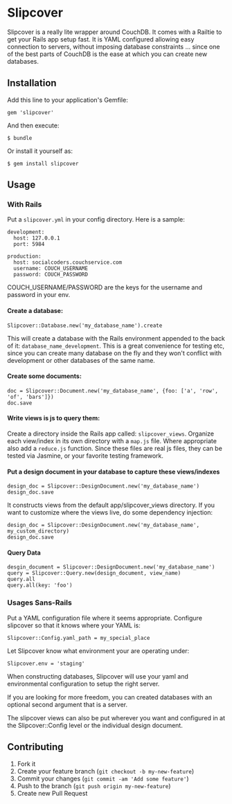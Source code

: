 # Slipcover

Slipcover is a really lite wrapper around CouchDB. It comes with a Railtie to get your Rails app setup fast.
It is YAML configured allowing easy connection to servers, without imposing database constraints ... since
one of the best parts of CouchDB is the ease at which you can create new databases.

## Installation

Add this line to your application's Gemfile:

    gem 'slipcover'

And then execute:

    $ bundle

Or install it yourself as:

    $ gem install slipcover

## Usage

### With Rails
Put a `slipcover.yml` in your config directory. Here is a sample:

    development:
      host: 127.0.0.1
      port: 5984

    production:
      host: socialcoders.couchservice.com
      username: COUCH_USERNAME
      password: COUCH_PASSWORD

COUCH_USERNAME/PASSWORD are the keys for the username and password in your env.

#### Create a database:

    Slipcover::Database.new('my_database_name').create

This will create a database with the Rails environment appended to the back of it: `database_name_development`.
This is a great convenience for testing etc, since you can create many database on the fly and they won't conflict
with development or other databases of the same name.

#### Create some documents:

    doc = Slipcover::Document.new('my_database_name', {foo: ['a', 'row', 'of', 'bars']})
    doc.save

#### Write views is js to query them:

Create a directory inside the Rails app called: `slipcover_views`. Organize each view/index in its own directory with a `map.js`
file. Where appropriate also add a `reduce.js` function. Since these files are real js files, they can be tested via Jasmine,
or your favorite testing framework.

#### Put a design document in your database to capture these views/indexes

    design_doc = Slipcover::DesignDocument.new('my_database_name')
    design_doc.save

It constructs views from the default app/slipcover_views directory. If you want to customize where the views live, do some
dependency injection:

    design_doc = Slipcover::DesignDocument.new('my_database_name', my_custom_directory)
    design_doc.save

#### Query Data

    desgin_document = Slipcover::DesignDocument.new('my_database_name')
    query = Slipcover::Query.new(design_document, view_name)
    query.all
    query.all(key: 'foo')

### Usages Sans-Rails

Put a YAML configuration file where it seems appropriate. Configure slipcover so that it knows where your YAML is:

    Slipcover::Config.yaml_path = my_special_place

Let Slipcover know what environment your are operating under:

    Slipcover.env = 'staging'

When constructing databases, Slipcover will use your yaml and environmental configuration to setup the right server.

If you are looking for more freedom, you can created databases with an optional second argument that is a server.

The slipcover views can also be put wherever you want and configured in at the Slipcover::Config level or the individual
design document.


## Contributing

1. Fork it
2. Create your feature branch (`git checkout -b my-new-feature`)
3. Commit your changes (`git commit -am 'Add some feature'`)
4. Push to the branch (`git push origin my-new-feature`)
5. Create new Pull Request
